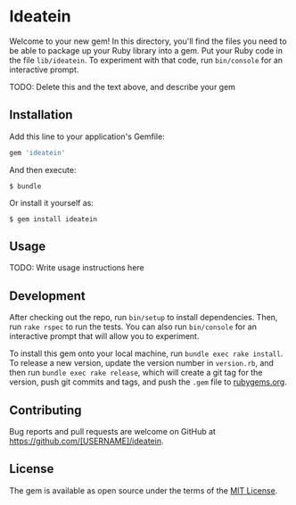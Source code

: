 # Ideatein

Welcome to your new gem! In this directory, you'll find the files you need to be able to package up your Ruby library into a gem. Put your Ruby code in the file `lib/ideatein`. To experiment with that code, run `bin/console` for an interactive prompt.

TODO: Delete this and the text above, and describe your gem

## Installation

Add this line to your application's Gemfile:

```ruby
gem 'ideatein'
```

And then execute:

    $ bundle

Or install it yourself as:

    $ gem install ideatein

## Usage

TODO: Write usage instructions here

## Development

After checking out the repo, run `bin/setup` to install dependencies. Then, run `rake rspec` to run the tests. You can also run `bin/console` for an interactive prompt that will allow you to experiment.

To install this gem onto your local machine, run `bundle exec rake install`. To release a new version, update the version number in `version.rb`, and then run `bundle exec rake release`, which will create a git tag for the version, push git commits and tags, and push the `.gem` file to [rubygems.org](https://rubygems.org).

## Contributing

Bug reports and pull requests are welcome on GitHub at https://github.com/[USERNAME]/ideatein.


## License

The gem is available as open source under the terms of the [MIT License](http://opensource.org/licenses/MIT).

